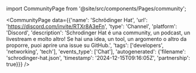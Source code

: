 
import CommunityPage from '@site/src/components/Pages/community';

<CommunityPage
    data={{'name': 'Schrödinger Hat', 'url': 'https://discord.com/invite/RTXr8A3eFn', 'type': 'Channel', 'platform': 'Discord', 'description': 'Schrodinger Hat é una community, un podcast, un livestream e molto altro! Se hai una idea, un tool, un argomento o altro da proporre, puoi aprire una issue su GitHub.', 'tags': ['developers', 'networking', 'tech'], 'events_type': ['Chat'], 'autogenerated': {'filename': 'schrodinger-hat.json', 'timestamp': '2024-12-15T09:16:05Z', 'partnership': true}}}
/>
